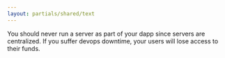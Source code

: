 ```yaml
---
layout: partials/shared/text
---
```


You should never run a server as part of your dapp since servers are centralized. If you suffer devops downtime, your users will lose access to their funds.
